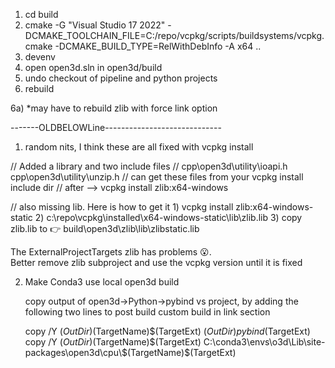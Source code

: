1) cd build
2) cmake -G "Visual Studio 17 2022"  -DCMAKE_TOOLCHAIN_FILE=C:/repo/vcpkg/scripts/buildsystems/vcpkg.cmake -DCMAKE_BUILD_TYPE=RelWithDebInfo -A x64 ..
3) devenv
4) open open3d.sln in open3d/build
5) undo checkout of pipeline and python projects
6) rebuild 

6a) *may have to rebuild zlib with force link option







-------OLDBELOWLine-----------------------------
1) random nits, I think these are all fixed with vcpkg install

// Added a library and two include files 
// cpp\open3d\utility\ioapi.h cpp\open3d\utility\unzip.h 
// can get these files from your vcpkg install include dir 
// after --> vcpkg install zlib:x64-windows 

// also missing lib.  Here is how to get it
	1) vcpkg install zlib:x64-windows-static
	2) c:\repo\vcpkg\installed\x64-windows-static\lib\zlib.lib
	3) copy  zlib.lib to  👉 build\open3d\zlib\lib\zlibstatic.lib

The ExternalProjectTargets zlib has problems 😮.  
Better remove zlib subproject and use the vcpkg version until it is fixed

2) Make Conda3 use local open3d build

	copy output of open3d->Python->pybind vs project, by adding the following two lines
	to post build custom build in link section
	
	copy /Y $(OutDir)$(TargetName)$(TargetExt) $(OutDir)pybind$(TargetExt) 
	copy /Y $(OutDir)$(TargetName)$(TargetExt) C:\conda3\envs\o3d\Lib\site-packages\open3d\cpu\$(TargetName)$(TargetExt)
	

